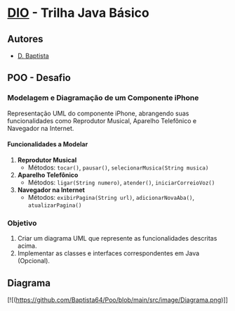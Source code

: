 # [DIO](www.dio.me) - Trilha Java Básico

## Autores
- [D. Baptista](https://github.com/Baptista64)

## POO - Desafio

### Modelagem e Diagramação de um Componente iPhone

Representação UML do componente iPhone, abrangendo suas funcionalidades como Reprodutor Musical, Aparelho Telefônico e Navegador na Internet.
#### Funcionalidades a Modelar
1. **Reprodutor Musical**
   - Métodos: `tocar()`, `pausar()`, `selecionarMusica(String musica)`
2. **Aparelho Telefônico**
   - Métodos: `ligar(String numero)`, `atender()`, `iniciarCorreioVoz()`
3. **Navegador na Internet**
   - Métodos: `exibirPagina(String url)`, `adicionarNovaAba()`, `atualizarPagina()`

### Objetivo
1. Criar um diagrama UML que represente as funcionalidades descritas acima.
2. Implementar as classes e interfaces correspondentes em Java (Opcional).

## Diagrama
[![(https://github.com/Baptista64/Poo/blob/main/src/image/Diagrama.png)]]

